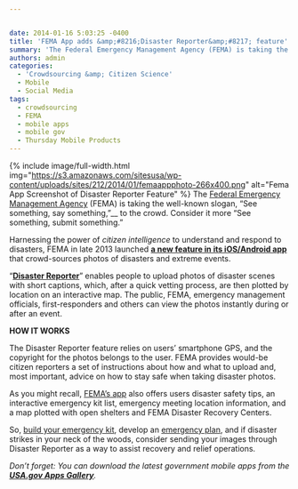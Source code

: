 ```yaml
---


date: 2014-01-16 5:03:25 -0400
title: 'FEMA App adds &amp;#8216;Disaster Reporter&amp;#8217; feature'
summary: 'The Federal Emergency Management Agency (FEMA) is taking the well-known slogan, &amp;#8220;See something, say something,&amp;#8221;&nbsp;to the crowd. Consider it more &amp;#8220;See something, submit something.&amp;#8221; Harnessing the power of citizen intelligence to understand and respond to disasters, FEMA in late 2013 launched a new feature in its'
authors: admin
categories:
  - 'Crowdsourcing &amp; Citizen Science'
  - Mobile
  - Social Media
tags:
  - crowdsourcing
  - FEMA
  - mobile apps
  - mobile gov
  - Thursday Mobile Products
---
```


{% include image/full-width.html img="https://s3.amazonaws.com/sitesusa/wp-content/uploads/sites/212/2014/01/femaappphoto-266x400.png" alt="Fema App Screenshot of Disaster Reporter Feature" %}
The [Federal Emergency Management Agency](http://www.fema.gov) (FEMA) is taking the well-known slogan, &#8220;See something, say something,&#8221;__ to the crowd. Consider it more &#8220;See something, submit something.&#8221;

Harnessing the power of _citizen intelligence_ to understand and respond to disasters, FEMA in late 2013 launched **[a new feature in its iOS/Android app](https://itunes.apple.com/us/app/fema/id474807486?ls=1&mt=8)** that crowd-sources photos of disasters and extreme events.

&#8220;[**Disaster Reporter**](http://www.fema.gov/disaster-reporter)&#8221; enables people to upload photos of disaster scenes with short captions, which, after a quick vetting process, are then plotted by location on an interactive map.  The public, FEMA, emergency management officials, first-responders and others can view the photos instantly during or after an event.

**HOW IT WORKS**

The Disaster Reporter feature relies on users&#8217; smartphone GPS, and the copyright for the photos belongs to the user. FEMA provides would-be citizen reporters a set of instructions about how and what to upload and, most important, advice on how to stay safe when taking disaster photos.

As you might recall, [FEMA&#8217;s app](http://apps.usa.gov/fema-mobile.shtml) also offers users disaster safety tips, an interactive emergency kit list, emergency meeting location information, and a map plotted with open shelters and FEMA Disaster Recovery Centers.

So, [build your emergency  kit](http://www.ready.gov/build-a-kit), develop an [emergency plan](http://www.ready.gov/make-a-plan), and if disaster strikes in your neck of the woods,  consider sending your images through Disaster Reporter as a way to assist recovery and relief operations.

_Don&#8217;t forget: You can download the latest government mobile apps from the **[USA.gov Apps Gallery](http://apps.usa.gov/)**._
